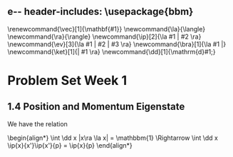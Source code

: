 e--
header-includes: 
    \usepackage{bbm}
---

\renewcommand{\vec}[1]{\mathbf{#1}}
\newcommand{\la}{\langle}
\newcommand{\ra}{\rangle}
\newcommand{\ip}[2]{\la #1 | #2 \ra}
\newcommand{\ev}[3]{\la #1 | #2 | #3 \ra}
\newcommand{\bra}[1]{\la #1 |}
\newcommand{\ket}[1]{| #1 \ra}
\newcommand{\dd}[1]{\mathrm{d}#1\;}

# Problem Set Week 1

## 1.4 Position and Momentum Eigenstate
We have the relation

\begin{align*}
    \int \dd x |x\ra \la x| = \mathbbm{1} \Rightarrow \int \dd x \ip{x}{x'}\ip{x'}{p} 
    = \ip{x}{p}
\end{align*}
